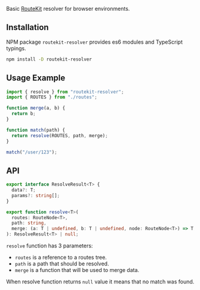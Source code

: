 Basic [RouteKit](https://github.com/localvoid/routekit) resolver for browser environments.

## Installation

NPM package `routekit-resolver` provides es6 modules and TypeScript typings.

```sh
npm install -D routekit-resolver
```

## Usage Example

```js
import { resolve } from "routekit-resolver";
import { ROUTES } from "./routes";

function merge(a, b) {
  return b;
}

function match(path) {
  return resolve(ROUTES, path, merge);
}

match("/user/123");
```

## API

```ts
export interface ResolveResult<T> {
  data?: T;
  params?: string[];
}

export function resolve<T>(
  routes: RouteNode<T>,
  path: string,
  merge: (a: T | undefined, b: T | undefined, node: RouteNode<T>) => T,
): ResolveResult<T> | null;
```

`resolve` function has 3 parameters:

- `routes` is a reference to a routes tree.
- `path` is a path that should be resolved.
- `merge` is a function that will be used to merge data.

When resolve function returns `null` value it means that no match was found.
